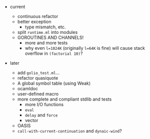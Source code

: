 * current
    * continuous refactor
    * better exception
        * type mismatch, etc.
    * split `runtime.ml` into modules
    * GOROUTINES AND CHANNELS!
        * more and more tests
        * why even `l=1024K` (originally `l=64K` is fine) will cause stack overflow in `(factorial 10)`?

* later
    * add `golio_test.ml`...
    * refactor quasiquote
    * A global symbol table (using Weak)
    * ocamldoc
    * user-defined macro
    * more complete and compliant stdlib and tests
        * more I/O functions
        * `eval`
        * `delay` and `force`
        * vector
    * OASIS
    * `call-with-current-continuation` and `dynaic-wind`?
